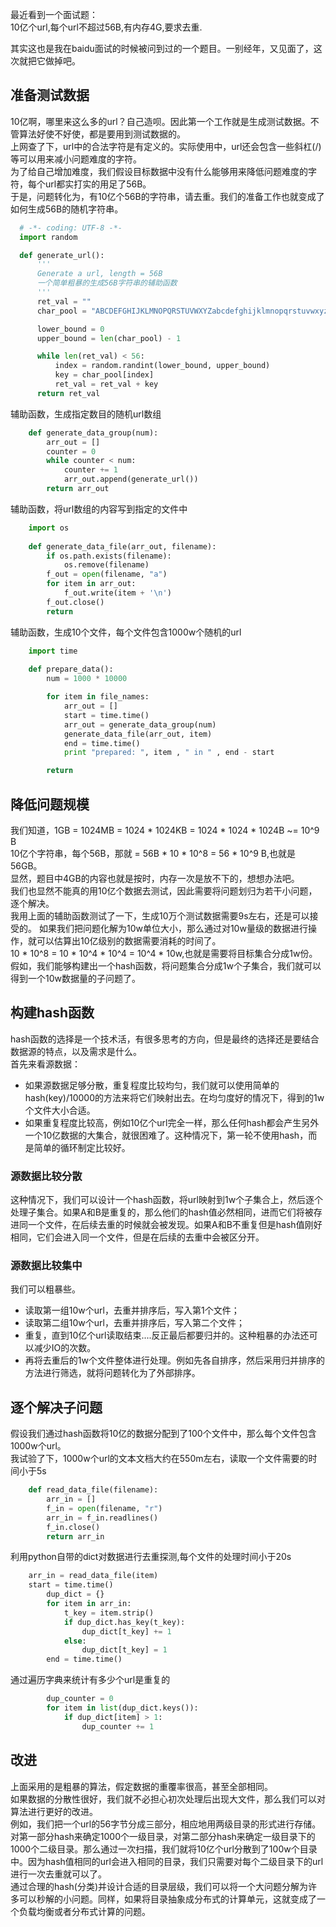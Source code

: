 最近看到一个面试题：<br/>
10亿个url,每个url不超过56B,有内存4G,要求去重.

其实这也是我在baidu面试的时候被问到过的一个题目。一别经年，又见面了，这次就把它做掉吧。

## 准备测试数据
10亿啊，哪里来这么多的url？自己造呗。因此第一个工作就是生成测试数据。不管算法好使不好使，都是要用到测试数据的。<br/>
上网查了下，url中的合法字符是有定义的。实际使用中，url还会包含一些斜杠(/)等可以用来减小问题难度的字符。<br/>
为了给自己增加难度，我们假设目标数据中没有什么能够用来降低问题难度的字符，每个url都实打实的用足了56B。<br/>
于是，问题转化为，有10亿个56B的字符串，请去重。我们的准备工作也就变成了如何生成56B的随机字符串。
```python
  # -*- coding: UTF-8 -*-
  import random

  def generate_url():
      '''
      Generate a url, length = 56B
      一个简单粗暴的生成56B字符串的辅助函数
      '''
      ret_val = ""
      char_pool = "ABCDEFGHIJKLMNOPQRSTUVWXYZabcdefghijklmnopqrstuvwxyz0123456789-_.~!*'();:@&=+$,/?#[]"

      lower_bound = 0
      upper_bound = len(char_pool) - 1

      while len(ret_val) < 56:
          index = random.randint(lower_bound, upper_bound)
          key = char_pool[index]
          ret_val = ret_val + key
      return ret_val
```
辅助函数，生成指定数目的随机url数组
```python
    def generate_data_group(num):
        arr_out = []
        counter = 0
        while counter < num:
            counter += 1
            arr_out.append(generate_url())        
        return arr_out
```
辅助函数，将url数组的内容写到指定的文件中
```python    
    import os
    
    def generate_data_file(arr_out, filename):
        if os.path.exists(filename):
            os.remove(filename)
        f_out = open(filename, "a")
        for item in arr_out:
            f_out.write(item + '\n')
        f_out.close()
        return
```
辅助函数，生成10个文件，每个文件包含1000w个随机的url
```python
    import time
    
    def prepare_data():    
        num = 1000 * 10000

        for item in file_names:
            arr_out = []
            start = time.time()
            arr_out = generate_data_group(num)    
            generate_data_file(arr_out, item)
            end = time.time()
            print "prepared: ", item , " in " , end - start

        return
```


## 降低问题规模
我们知道，1GB = 1024MB = 1024 * 1024KB = 1024 * 1024 * 1024B ~= 10^9 B<br/>
10亿个字符串，每个56B，那就 = 56B * 10 * 10^8 = 56 * 10^9 B,也就是56GB。<br/>
显然，题目中4GB的内容也就是按时，内存一次是放不下的，想想办法吧。<br/>
我们也显然不能真的用10亿个数据去测试，因此需要将问题划归为若干小问题，逐个解决。<br/>
我用上面的辅助函数测试了一下，生成10万个测试数据需要9s左右，还是可以接受的。
如果我们把问题化解为10w单位大小，那么通过对10w量级的数据进行操作，就可以估算出10亿级别的数据需要消耗的时间了。<br/>
10 * 10^8 = 10 * 10^4 * 10^4 = 10^4 * 10w,也就是需要将目标集合分成1w份。<br/>
假如，我们能够构建出一个hash函数，将问题集合分成1w个子集合，我们就可以得到一个10w数据量的子问题了。

## 构建hash函数
hash函数的选择是一个技术活，有很多思考的方向，但是最终的选择还是要结合数据源的特点，以及需求是什么。<br />
首先来看源数据：
- 如果源数据足够分散，重复程度比较均匀，我们就可以使用简单的 hash(key)/10000的方法来将它们映射出去。在均匀度好的情况下，得到的1w个文件大小合适。
- 如果重复程度比较高，例如10亿个url完全一样，那么任何hash都会产生另外一个10亿数据的大集合，就很困难了。这种情况下，第一轮不使用hash，而是简单的循环制定比较好。

### 源数据比较分散
这种情况下，我们可以设计一个hash函数，将url映射到1w个子集合上，然后逐个处理子集合。如果A和B是重复的，那么他们的hash值必然相同，进而它们将被存进同一个文件，在后续去重的时候就会被发现。如果A和B不重复但是hash值刚好相同，它们会进入同一个文件，但是在后续的去重中会被区分开。

### 源数据比较集中
我们可以粗暴些。
- 读取第一组10w个url，去重并排序后，写入第1个文件；
- 读取第二组10w个url，去重并排序后，写入第二个文件；
- 重复，直到10亿个url读取结束....反正最后都要归并的。这种粗暴的办法还可以减少IO的次数。<br />
- 再将去重后的1w个文件整体进行处理。例如先各自排序，然后采用归并排序的方法进行筛选，就将问题转化为了外部排序。

## 逐个解决子问题
假设我们通过hash函数将10亿的数据分配到了100个文件中，那么每个文件包含1000w个url。<br />
我试验了下，1000w个url的文本文档大约在550m左右，读取一个文件需要的时间小于5s<br />
```python
    def read_data_file(filename):
        arr_in = []
        f_in = open(filename, "r")
        arr_in = f_in.readlines()
        f_in.close()
        return arr_in
```
利用python自带的dict对数据进行去重探测,每个文件的处理时间小于20s
```python
    arr_in = read_data_file(item)        
    start = time.time()
        dup_dict = {}
        for item in arr_in:
            t_key = item.strip()
            if dup_dict.has_key(t_key):
                dup_dict[t_key] += 1
            else:
                dup_dict[t_key] = 1
        end = time.time()
```
通过遍历字典来统计有多少个url是重复的
```python
        dup_counter = 0
        for item in list(dup_dict.keys()):
            if dup_dict[item] > 1:
                dup_counter += 1
```
## 改进
上面采用的是粗暴的算法，假定数据的重覆率很高，甚至全部相同。<br />
如果数据的分散性很好，我们就不必担心初次处理后出现大文件，那么我们可以对算法进行更好的改进。<br />
例如，我们把一个url的56字节分成三部分，相应地用两级目录的形式进行存储。对第一部分hash来确定1000个一级目录，对第二部分hash来确定一级目录下的1000个二级目录。那么通过一次扫描，我们就将10亿个url分散到了100w个目录中。因为hash值相同的url会进入相同的目录，我们只需要对每个二级目录下的url进行一次去重就可以了。<br />
通过合理的hash(分类)并设计合适的目录层级，我们可以将一个大问题分解为许多可以秒解的小问题。同样，如果将目录抽象成分布式的计算单元，这就变成了一个负载均衡或者分布式计算的问题。
